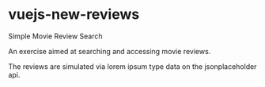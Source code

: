 # vuejs-new-reviews
Simple Movie Review Search

An exercise aimed at searching and accessing movie reviews.

The reviews are simulated via lorem ipsum type data on the jsonplaceholder api.
